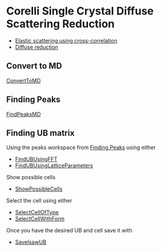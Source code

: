 # Corelli Single Crystal Diffuse Scattering Reduction

* [Elastic scattering using cross-correlation](cc.md)
* [Diffuse reduction](reduction.md)

## Convert to MD

[ConvertToMD](http://docs.mantidproject.org/nightly/algorithms/ConvertToMD.html)

## Finding Peaks

[FindPeaksMD](http://docs.mantidproject.org/nightly/algorithms/FindPeaksMD.html)

## Finding UB matrix

Using the peaks workspace from [Finding Peaks](#finding-peaks) using either
* [FindUBUsingFFT](http://docs.mantidproject.org/nightly/algorithms/FindUBUsingFFT.html)
* [FindUBUsingLatticeParameters](http://docs.mantidproject.org/nightly/algorithms/FindUBUsingLatticeParameters.html)

Show possible cells
* [ShowPossibleCells](http://docs.mantidproject.org/nightly/algorithms/ShowPossibleCells.html)

Select the cell using either
* [SelectCellOfType](http://docs.mantidproject.org/nightly/algorithms/SelectCellOfType.html)
* [SelectCellWithForm](http://docs.mantidproject.org/nightly/algorithms/SelectCellWithForm.html)

Once you have the desired UB and cell save it with
* [SaveIsawUB](http://docs.mantidproject.org/nightly/algorithms/SaveIsawUB.html)


